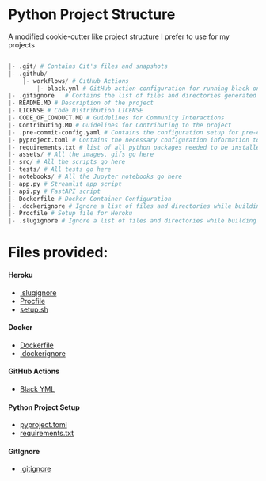 # Python Project Structure

A modified cookie-cutter like project structure I prefer to use for my projects

```python

|- .git/ # Contains Git's files and snapshots
|- .github/
    |- workflows/ # GitHub Actions
        |- black.yml # GitHub action configuration for running black on push and pull requests
|- .gitignore   # Contains the list of files and directories generated locally that should not be staged
|- README.MD # Description of the project
|- LICENSE # Code Distribution LICENSE
|- CODE_OF_CONDUCT.MD # Guidelines for Community Interactions
|- Contributing.MD # Guidelines for Contributing to the project
|- .pre-commit-config.yaml # Contains the configuration setup for pre-commit hooks (Command: pre-commit install)
|- pyproject.toml # Contains the necessary configuration information to setup a modern python project/package (including configs for formatting tools like i-sort and black)
|- requirements.txt # list of all python packages needed to be installed (sorted in alphabetical order)
|- assets/ # All the images, gifs go here
|- src/ # All the scripts go here
|- tests/ # All tests go here
|- notebooks/ # All the Jupyter notebooks go here
|- app.py # Streamlit app script
|- api.py # FastAPI script
|- Dockerfile # Docker Container Configuration
|- .dockerignore # Ignore a list of files and directories while building the docker container
|- Procfile # Setup file for Heroku
|- .slugignore # Ignore a list of files and directories while building the Heroku dyno
```

# Files provided:

#### Heroku

- [.slugignore](./.slugignore)
- [Procfile](./Procfile)
- [setup.sh](./setup.sh)

#### Docker

- [Dockerfile](./Dockerfile)
- [.dockerignore](./.dockerignore)

#### GitHub Actions

- [Black YML](./.git/workflows/black.yml)

#### Python Project Setup

- [pyproject.toml](./pyproject.toml)
- [requirements.txt](./requirements.txt)

#### GitIgnore

- [.gitignore](./.gitignore)
